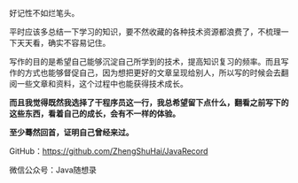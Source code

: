 好记性不如烂笔头。

平时应该多总结一下学习的知识，要不然收藏的各种技术资源都浪费了，不梳理一下天天看，确实不容易记住。

写作的目的是希望自己能够沉淀自己所学到的技术，提高知识复习的频率。而且写作的方式也能够督促自己，因为想把更好的文章呈现给别人，所以写的时候会去翻阅一些文章和资料，这个过程中也能获得技术成长。

**而且我觉得既然我选择了干程序员这一行，我总希望留下点什么，翻看之前写下的这些东西，看着自己的成长，会有不一样的体验。**

**至少蓦然回首，证明自己曾经来过。**



GitHub：https://github.com/ZhengShuHai/JavaRecord

微信公众号：Java随想录
